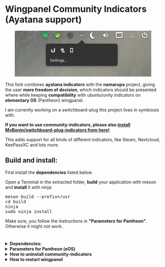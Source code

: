 # Wingpanel Community Indicators (Ayatana support)

<p align="center"><img src="screenshot.png"/> </p>

This fork combines <b>ayatana indicators</b> with the <b>namarupa</b> project, giving the user <b>more freedom of decision</b>, which indicators should be presented where while keeping <b>compatibility</b> with ubuntu/unity indicators on <b>elementary OS</b> (Pantheon) wingpanel.

I am currently working on a switchboard-plug this project lives in symbiosis with.

<b>If you want to use community-indicators, please also <a href="https://github.com/MvBonin/switchboard-plug-indicators">install MvBonin/switchboard-plug-indicators from here!</a></b>



This adds support for all kinds of different indicators, like Steam, Nextcloud, KeePassXC and lots more.





 ## Build and install:
First install the <b>dependencies</b> listed below.

Open a Terminal in the extracted folder, <b>build</b> your application with meson and <b>install</b> it with ninja:<br/>

<pre>meson build --prefix=/usr
cd build
ninja
sudo ninja install
</pre>
Make sure, you follow the instructions in <b>"Parameters for Pantheon"</b>. Otherwise it might not work.

<h1></h1>

<details>
  <summary><b>Dependencies:</b> </summary>
  You'll need the following dependencies :

<pre>sudo apt-get install valac gcc meson 
sudo apt-get install libglib2.0-dev libgranite-dev libindicator3-dev libjson-glib-dev </pre>


- Version Hera (5) and previous :  
  <pre>sudo apt-get install libwingpanel-2.0-dev</pre>

- Version Odin(6) and later:   
  <pre>sudo apt-get install libwingpanel-dev indicator-application</pre>

</details>

<details>
  <summary><b>Parameters for Pantheon (eOS)</b></summary>
  You need to add Pantheon to the list of desktops abled to work with indicators.

  There are two ways to do it, so just choose one:<br/>
<ul>
<li><b>1. - Manually with autostart (thanks to JMoerman):</b></li>
just add the following custom command to auto start in 

System settings -> "Applications" -> "Startup" -> "Add Startup App…" -> "Type in a custom command".
<pre>/usr/lib/x86_64-linux-gnu/indicator-application/indicator-application-service</pre> 
Now you need to change a file:
<pre>sudo nano /etc/xdg/autostart/indicator-application.desktop</pre>
Search the parameter: OnlyShowIn= and add "Pantheon" at the end of the line : 
<pre>OnlyShowIn=Unity;GNOME;Pantheon;</pre>
Save your changes (Ctrl+X to quit + Y(es) to save the changes + Enter to validate the filename).<br/>


<li><b>2. - With the terminal (thanks to ankurk91):</b></li>
Open Terminal and run the following commands.
<pre>mkdir -p ~/.config/autostart
cp /etc/xdg/autostart/indicator-application.desktop ~/.config/autostart/
sed -i 's/^OnlyShowIn.*/OnlyShowIn=Unity;GNOME;Pantheon;/' ~/.config/autostart/indicator-application.desktop</pre>
</ul>

<b>For changes to take effect you need to reboot your machine.</b>


</details>
<details>
  <summary><b>How to uninstall community-indicators</b></summary>

### If you want to <b>uninstall</b> it, open a terminal in the build folder.
<pre>sudo ninja uninstall</pre>
</details>

<details>
  <summary><b>How to restart wingpanel</b></summary>


### To restart wingpanel:

Version Hera(5) and previous:  <pre>killall wingpanel</pre>


Version Odin(6): <pre>killall io.elementary.wingpanel</pre>
</details>
